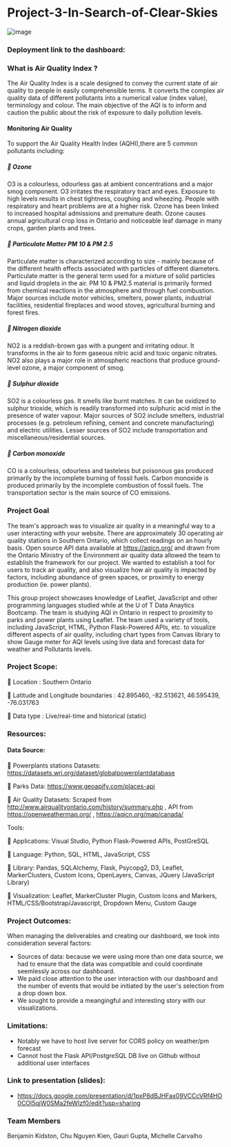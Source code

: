 # Project-3-In-Search-of-Clear-Skies


![image](https://globalnews.ca/wp-content/uploads/2021/10/CP17269726.jpg?quality=85&strip=all)


### Deployment link to the dashboard: 


### What is Air Quality Index ?

The Air Quality Index is a scale designed to convey the current state of air quality to people in easily comprehensible terms. It converts the complex air quality data of different pollutants into a numerical value (index value), terminology and colour. The main objective of the AQI is to inform and caution the public about the risk of exposure to daily pollution levels.

#### Monitoring Air Quality

To support the Air Quality Health Index (AQHI),there are 5 common pollutants including:

##### 🔶 Ozone 
O3 is a colourless, odourless gas at ambient concentrations and a major smog component. O3 irritates the respiratory tract and eyes. Exposure to high levels results in chest tightness, coughing and wheezing. People with respiratory and heart problems are at a higher risk. Ozone has been linked to increased hospital admissions and premature death. Ozone causes annual agricultural crop loss in Ontario and noticeable leaf damage in many crops, garden plants and trees.


##### 🔶 Particulate Matter PM 10 & PM 2.5
Particulate matter is characterized according to size - mainly because of the different health effects associated with particles of different diameters. Particulate matter is the general term used for a mixture of solid particles and liquid droplets in the air. PM 10 & PM2.5 material is primarily formed from chemical reactions in the atmosphere and through fuel combustion. Major sources include motor vehicles, smelters, power plants, industrial facilities, residential fireplaces and wood stoves, agricultural burning and forest fires.


##### 🔶 Nitrogen dioxide
NO2 is a reddish-brown gas with a pungent and irritating odour. It transforms in the air to form gaseous nitric acid and toxic organic nitrates. NO2 also plays a major role in atmospheric reactions that produce ground-level ozone, a major component of smog.

##### 🔶 Sulphur dioxide
SO2 is a colourless gas. It smells like burnt matches. It can be oxidized to sulphur trioxide, which is readily transformed into sulphuric acid mist in the presence of water vapour. Major sources of SO2 include smelters, industrial processes (e.g. petroleum refining, cement and concrete manufacturing) and electric utilities. Lesser sources of SO2 include transportation and miscellaneous/residential sources.


##### 🔶 Carbon monoxide 
CO is a colourless, odourless and tasteless but poisonous gas produced primarily by the incomplete burning of fossil fuels. Carbon monoxide is produced primarily by the incomplete combustion of fossil fuels. The transportation sector is the main source of CO emissions.


### Project Goal

The team's approach was to visualize air quality in a meaningful way to a user interacting with your website.  There are approximately 30 operating air quality stations in Southern Ontario, which collect readings on an hourly basis.  Open source API data available at https://aqicn.org/ and drawn from the Ontario Ministry of the Environment air quality data allowed the team to establish the framework for our project.  We wanted to establish a tool for users to track air quality, and also visualize how air quality is impacted by factors, including abundance of green spaces, or proximity to energy production (ie. power plants).

This group project showcases knowledge of Leaflet, JavaScript and other programming languages studied while at the U of T Data Anaytics Bootcamp. The team is studying AQI in Ontario in respect to proximity to parks and power plants using Leaflet. The team used a variety of tools, including JavaScript, HTML, Python Flask-Powered APIs, etc. to visualize different aspects of air quality, including chart types from Canvas library to show Gauge meter for AQI levels using live data and forecast data for weather and Pollutants levels.


### Project Scope:

🔶 Location : Southern Ontario

🔶 Latitude and Longitude boundaries : 42.895460, -82.513621, 46.595439, -76.031763

🔶 Data type : Live/real-time and historical (static)


### Resources:

#### Data Source:

🔶 Powerplants stations Datasets: https://datasets.wri.org/dataset/globalpowerplantdatabase 

🔶 Parks Data: https://www.geoapify.com/places-api

🔶 Air Quality Datasets: Scraped from http://www.airqualityontario.com/history/summary.php , API from https://openweathermap.org/ , https://aqicn.org/map/canada/

Tools:

🔶 Applications: Visual Studio, Python Flask-Powered APIs, PostGreSQL

🔶 Language:  Python, SQL, HTML, JavaScript, CSS

🔶 Library: Pandas, SQLAlchemy, Flask, Psycopg2, D3, Leaflet, MarkerClusters, Custom Icons, OpenLayers, Canvas, JQuery (JavaScript Library)

🔶 Visualization: Leaflet, MarkerCluster Plugin, Custom Icons and Markers, HTML/CSS/Bootstrap/Javascript, Dropdown Menu, Custom Gauge


### Project Outcomes:

When managing the deliverables and creating our dashboard, we took into consideration several factors:
* Sources of data: because we were using more than one data source, we had to ensure that the data was compatible and could coordinate seemlessly across our dashboard.
* We paid close attention to the user interaction with our dashboard and the number of events that would be initiated by the user's selection from a drop down box.
* We sought to provide a meangingful and interesting story with our visualizations.


### Limitations: 

* Notably we have to host live server for CORS policy on weather/pm forecast
* Cannot host the Flask API/PostgreSQL DB live on Github without additional user interfaces


### Link to presentation (slides):
* https://docs.google.com/presentation/d/1pxP8dBJHFax09VCCcVRf4HO0COl5qjW0SMa2feWIzf0/edit?usp=sharing

### Team Members

Benjamin Kidston, Chu Nguyen Kien, Gauri Gupta, Michelle Carvalho

